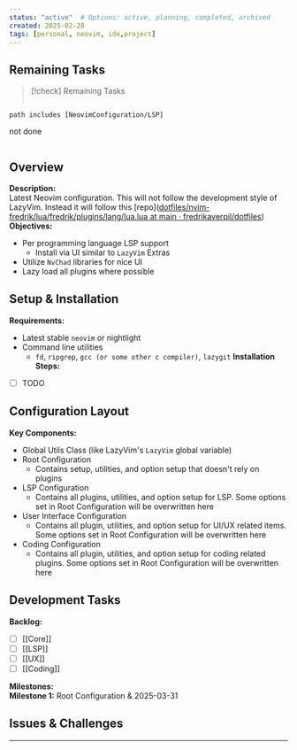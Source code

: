 ```yaml
---
status: "active"  # Options: active, planning, completed, archived
created: 2025-02-28
tags: [personal, neovim, ide,project]
---
```

## Remaining Tasks
> [!check] Remaining Tasks
> ```tasks
    path includes [NeovimConfiguration/LSP]
not done
>```

## Overview
**Description:**  
    Latest Neovim configuration. This will not follow the development style of LazyVim.
    Instead it will follow this [repo]([dotfiles/nvim-fredrik/lua/fredrik/plugins/lang/lua.lua at main · fredrikaverpil/dotfiles](https://github.com/fredrikaverpil/dotfiles/blob/main/nvim-fredrik/lua/fredrik/plugins/lang/lua.lua))
**Objectives:**  
  - Per programming language LSP support
      - Install via UI similar to `LazyVim` Extras
  - Utilize `NvChad` libraries for nice UI
  - Lazy load all plugins where possible

## Setup & Installation
**Requirements:**  
  - Latest stable `neovim` or nightlight
  - Command line utilities
      - `fd`, `ripgrep`, `gcc (or some other c compiler)`, `lazygit`
**Installation Steps:**  
- [ ] TODO

## Configuration Layout
**Key Components:**  
  - Global Utils Class (like LazyVim's `LazyVim` global variable)
  - Root Configuration
      - Contains setup, utilities, and option setup that doesn't rely on plugins
  - LSP Configuration
      - Contains all plugins, utilities, and option setup for LSP. Some options set in Root Configuration will be overwritten here
  - User Interface Configuration
      - Contains all plugin, utilities, and option setup for UI/UX related items. Some options set in Root Configuration will be overwritten here
  - Coding Configuration
      - Contains all plugin, utilities, and option setup for coding related plugins. Some options set in Root Configuration will be overwritten here

## Development Tasks
**Backlog:**  
  - [ ] [[Core]]
  - [ ] [[LSP]]
  - [ ] [[UX]]
  - [ ] [[Coding]]

**Milestones:**  
  **Milestone 1:** Root Configuration & 2025-03-31

## Issues & Challenges

---